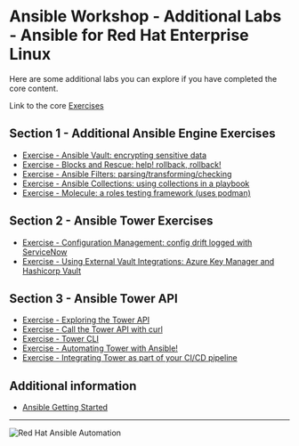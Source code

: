 # Ansible Workshop - Additional Labs - Ansible for Red Hat Enterprise Linux

Here are some additional labs you can explore if you have completed the core content. 

Link to the core [Exercises](https://ansible.github.io/workshops/exercises/ansible_rhel/)

## Section 1 - Additional Ansible Engine Exercises

 - [Exercise - Ansible Vault: encrypting sensitive data](vault)
 - [Exercise - Blocks and Rescue: help! rollback, rollback! ](blocks)
 - [Exercise - Ansible Filters: parsing/transforming/checking](filters)
 - [Exercise - Ansible Collections: using collections in a playbook](collections)
 - [Exercise - Molecule: a roles testing framework (uses podman)](molecule)

## Section 2 - Ansible Tower Exercises

 - [Exercise - Configuration Management: config drift logged with ServiceNow](configmgmt)
 - [Exercise - Using External Vault Integrations: Azure Key Manager and Hashicorp Vault](tower-secret)

## Section 3 - Ansible Tower API

 - [Exercise - Exploring the Tower API](explore-tower-api)
 - [Exercise - Call the Tower API with curl](curl-tower-api)
 - [Exercise - Tower CLI](tower-cli-tower-api)
 - [Exercise - Automating Tower with Ansible!](tower-modules-tower-api)
 - [Exercise - Integrating Tower as part of your CI/CD pipeline](cicd-tower-api)

## Additional information

 - [Ansible Getting Started](http://docs.ansible.com/ansible/latest/intro_getting_started.html)

---
![Red Hat Ansible Automation](../../images/rh-ansible-automation.png)
